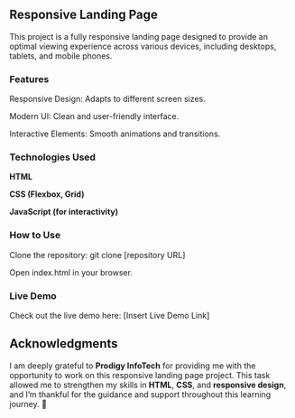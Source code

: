 ## Responsive Landing Page
This project is a fully responsive landing page designed to provide an optimal viewing experience across various devices, including desktops, tablets, and mobile phones.

### Features
Responsive Design: Adapts to different screen sizes.

Modern UI: Clean and user-friendly interface.

Interactive Elements: Smooth animations and transitions.

### Technologies Used
**HTML**

**CSS (Flexbox, Grid)**

**JavaScript (for interactivity)**

### How to Use
Clone the repository: git clone [repository URL]

Open index.html in your browser.

### Live Demo
Check out the live demo here: [Insert Live Demo Link]

## Acknowledgments

I am deeply grateful to **Prodigy InfoTech** for providing me with the opportunity to work on this responsive landing page project. 
This task allowed me to strengthen my skills in **HTML**, **CSS**, and **responsive design**, and I’m thankful for the guidance and support throughout this learning journey. 🙏
